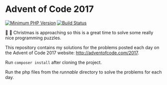 # Advent of Code 2017
[![Minimum PHP Version](https://img.shields.io/badge/php-%3E%3D%205.5-8892BF.svg?style=flat-square)](https://php.net/)
[![Build Status](https://travis-ci.org/mihaitmf/advent-of-code-2017.svg?branch=master)](https://travis-ci.org/mihaitmf/advent-of-code-2017)

:santa: :christmas_tree: Christmas is approaching so this is a great time to solve some really nice programming puzzles.

This repository contains my solutions for the problems posted each day on the Advent of Code 2017 website: http://adventofcode.com/2017.

Run `composer install` after cloning the project.

Run the php files from the *runnable* directory to solve the problems for each day.
